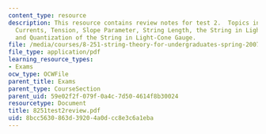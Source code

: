```yaml
---
content_type: resource
description: This resource contains review notes for test 2.  Topics include World-Sheet
  Currents, Tension, Slope Parameter, String Length, the String in Light-Cone Gauge,
  and Quantization of the String in Light-Cone Gauge.
file: /media/courses/8-251-string-theory-for-undergraduates-spring-2007/8bcc5630863d39204a0dcc8e3c6a1eba_8251test2review.pdf
file_type: application/pdf
learning_resource_types:
- Exams
ocw_type: OCWFile
parent_title: Exams
parent_type: CourseSection
parent_uid: 59e02f2f-079f-0a4c-7d50-4614f8b30024
resourcetype: Document
title: 8251test2review.pdf
uid: 8bcc5630-863d-3920-4a0d-cc8e3c6a1eba
---
```

